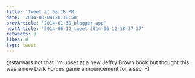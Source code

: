 ```yaml
---
title: 'Tweet at 08:18 PM'
date: '2014-03-04T20:18:58'
prevArticle: '2014-01-30_blogger-app'
nextArticle: '2014-06-12_tweet-2014-06-12-18-37-37'
retweets: 0
likes: 0
tags: tweet
---
```

@starwars not that I'm upset at a new Jeffry Brown book but thought this was a new Dark Forces game announcement for a sec :-)